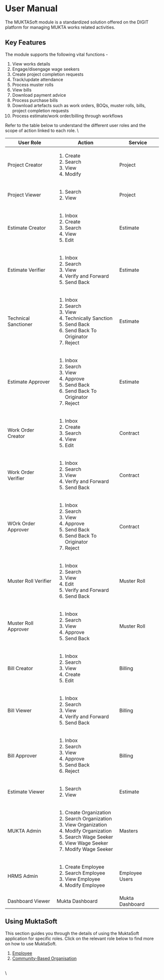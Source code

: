 # User Manual

The MUKTASoft module is a standardized solution offered on the DIGIT platform for managing MUKTA works related activities.&#x20;

## Key Features

The module supports the following vital functions -

1. View works details
2. Engage/disengage wage seekers
3. Create project completion requests
4. Track/update attendance
5. Process muster rolls
6. View bills
7. Download payment advice
8. Process purchase bills
9. Download artefacts such as work orders, BOQs, muster rolls, bills, project completion requests
10. Process estimate/work order/billing through workflows

Refer to the table below to understand the different user roles and the scope of action linked to each role. \


| User Role            | Action                                                                                                                                                                                                 | Service         |
| -------------------- | ------------------------------------------------------------------------------------------------------------------------------------------------------------------------------------------------------ | --------------- |
| Project Creator      | <ol><li>Create</li><li>Search</li><li>View</li><li>Modify</li></ol>                                                                                                                                    | Project         |
| Project Viewer       | <ol><li>Search</li><li>View</li></ol>                                                                                                                                                                  | Project         |
| Estimate Creator     | <ol><li>Inbox</li><li>Create</li><li>Search</li><li>View</li><li>Edit</li></ol>                                                                                                                        | Estimate        |
| Estimate Verifier    | <ol><li>Inbox</li><li>Search</li><li>View</li><li>Verify and Forward</li><li>Send Back</li></ol>                                                                                                       | Estimate        |
| Technical Sanctioner | <ol><li>Inbox</li><li>Search</li><li>View</li><li>Technically Sanction</li><li>Send Back</li><li>Send Back To Originator</li><li>Reject</li></ol>                                                      | Estimate        |
| Estimate Approver    | <ol><li>Inbox</li><li>Search</li><li>View</li><li>Approve</li><li>Send Back</li><li>Send Back To Originator</li><li>Reject</li></ol>                                                                   | Estimate        |
| Work Order Creator   | <ol><li>Inbox</li><li>Create</li><li>Search</li><li>View</li><li>Edit</li></ol>                                                                                                                        | Contract        |
| Work Order Verifier  | <ol><li>Inbox</li><li>Search</li><li>View</li><li>Verify and Forward</li><li>Send Back</li></ol>                                                                                                       | Contract        |
| WOrk Order Approver  | <ol><li>Inbox</li><li>Search</li><li>View</li><li>Approve</li><li>Send Back</li><li>Send Back To Originator</li><li>Reject</li></ol>                                                                   | Contract        |
| Muster Roll Verifier | <ol><li>Inbox</li><li>Search</li><li>View</li><li>Edit</li><li>Verify and Forward</li><li>Send Back</li></ol>                                                                                          | Muster Roll     |
| Muster Roll Approver | <ol><li>Inbox</li><li>Search</li><li>View</li><li>Approve</li><li>Send Back</li></ol>                                                                                                                  | Muster Roll     |
| Bill Creator         | <ol><li>Inbox</li><li>Search</li><li>View</li><li>Create</li><li>Edit</li></ol>                                                                                                                        | Billing         |
| Bill Viewer          | <ol><li>Inbox</li><li>Search</li><li>View</li><li>Verify and Forward</li><li>Send Back</li></ol>                                                                                                       | Billing         |
| Bill Approver        | <ol><li>Inbox</li><li>Search</li><li>View</li><li>Approve</li><li>Send Back</li><li>Reject</li></ol>                                                                                                   | Billing         |
| Estimate Viewer      | <ol><li>Search</li><li>View</li></ol>                                                                                                                                                                  | Estimate        |
| MUKTA Admin          | <ol><li>Create Organization</li><li>Search Organization</li><li>View Organization</li><li>Modify Organization</li><li>Search Wage Seeker</li><li>View Wage Seeker</li><li>Modify Wage Seeker</li></ol> | Masters         |
| HRMS Admin           | <ol><li>Create Employee</li><li>Search Employee</li><li>View Employee</li><li>Modify Employee</li></ol>                                                                                                | Employee Users  |
| Dashboard Viewer     | Mukta Dashboard                                                                                                                                                                                        | Mukta Dashboard |

## Using MuktaSoft

This section guides you through the details of using the MuktaSoft application for specific roles. Click on the relevant role below to find more on how to use MuktaSoft.

1. [Employee](employee-user-manual/)
2. [Community-Based Organisation](cbo-user-manual.md)

\
\
